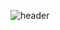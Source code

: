 ![header](https://capsule-render.vercel.app/api?type=slice&color=gradient&height=160&section=header&text=Hi!%20I'm%20Alisha!&fontAlign=50&fontAlignY=70&fontSize=90&fontColor=000000)
